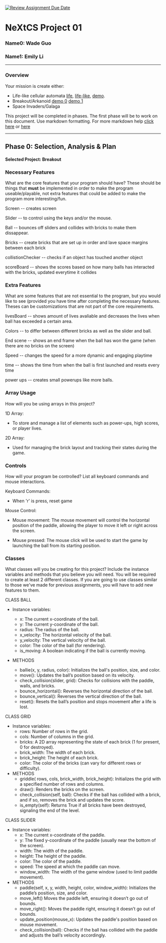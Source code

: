 [![Review Assignment Due Date](https://classroom.github.com/assets/deadline-readme-button-22041afd0340ce965d47ae6ef1cefeee28c7c493a6346c4f15d667ab976d596c.svg)](https://classroom.github.com/a/PX83n--N)
# NeXtCS Project 01
### Name0: Wade Guo
### Name1: Emily Li
---

### Overview
Your mission is create either:
- Life-like cellular automata [life](https://en.wikipedia.org/wiki/Conway%27s_Game_of_Life), [life-like](https://en.wikipedia.org/wiki/Life-like_cellular_automaton), [demo](https://www.netlogoweb.org/launch#https://www.netlogoweb.org/assets/modelslib/Sample%20Models/Computer%20Science/Cellular%20Automata/Life.nlogo).
- Breakout/Arkanoid [demo 0](https://elgoog.im/breakout/)  [demo 1](https://www.crazygames.com/game/atari-breakout)
- Space Invaders/Galaga

This project will be completed in phases. The first phase will be to work on this document. Use markdown formatting. For more markdown help [click here](https://github.com/adam-p/markdown-here/wiki/Markdown-Cheatsheet) or [here](https://docs.github.com/en/get-started/writing-on-github/getting-started-with-writing-and-formatting-on-github/basic-writing-and-formatting-syntax)


---

## Phase 0: Selection, Analysis & Plan

#### Selected Project: Breakout

### Necessary Features
What are the core features that your program should have? These should be things that __must__ be implemented in order to make the program useable/playable, not extra features that could be added to make the program more interesting/fun.

Screen -- creates screen 

Slider -- to control using the keys and/or the mouse.

Ball -- bounces off sliders and collides with bricks to make them dissappear.

Bricks -- create bricks that are set up in order and lave space margins between each brick

collistionChecker -- checks if an object has touched another object 

scoreBoard -- shows the scores based on how many balls has interacted with the bricks, updated everytime it collides


### Extra Features
What are some features that are not essential to the program, but you would like to see (provided you have time after completing the necessary features. Theses can be customizations that are not part of the core requirements.

livesBoard -- shows amount of lives avaliable and decreases the lives when ball has exceeded a certain area.

Colors -- to differ between different bricks as well as the slider and ball.

End scene -- shows an end frame when the ball has won the game (when there are no bricks on the screen)

Speed -- changes the speed for a more dynamic and engaging playtime 

time -- shows the time from when the ball is first launched and resets every time

power ups -- creates small powerups like more balls.

### Array Usage
How will you be using arrays in this project?

1D Array:
- To store and manage a list of elements such as power-ups, high scores, or player lives.

2D Array:
- Used for managing the brick layout and tracking their states during the game.


### Controls
How will your program be controlled? List all keyboard commands and mouse interactions.

Keyboard Commands:
- When 'r' is press, reset game

Mouse Control:
- Mouse movement: The mouse movement will control the horizontal position of the paddle, allowing the player to move it left or right across the screen.

- Mouse pressed: The mouse click will be used to start the game by launching the ball from its starting position.


### Classes
What classes will you be creating for this project? Include the instance variables and methods that you believe you will need. You will be required to create at least 2 different classes. If you are going to use classes similar to those we've made for previous assignments, you will have to add new features to them.

CLASS BALL
- Instance variables:
  - x: The current x-coordinate of the ball.
  - y: The current y-coordinate of the ball.
  - radius: The radius of the ball.
  - x_velocity: The horizontal velocity of the ball.
  - y_velocity: The vertical velocity of the ball.
  - color: The color of the ball (for rendering).
  - is_moving: A boolean indicating if the ball is currently moving.

- METHODS
  - ballie(x, y, radius, color): Initializes the ball's position, size, and color.
  - move(): Updates the ball’s position based on its velocity.
  - check_collision(slider, grid): Checks for collisions with the paddle, walls, and bricks.
  - bounce_horizontal(): Reverses the horizontal direction of the ball.
  - bounce_vertical(): Reverses the vertical direction of the ball.
  - reset(): Resets the ball’s position and stops movement after a life is lost.

CLASS GRID
- Instance variables:
  - rows: Number of rows in the grid.
  - cols: Number of columns in the grid.
  - bricks: A 2D array representing the state of each brick (1 for present, 0 for destroyed).
  - brick_width: The width of each brick.
  - brick_height: The height of each brick.
  - color: The color of the bricks (can vary for different rows or difficulty).
- METHODS
  - griddle( rows, cols, brick_width, brick_height): Initializes the grid with a specified number of rows and columns.
  - draw(): Renders the bricks on the screen.
  - check_collision(self, ball): Checks if the ball has collided with a brick, and if so, removes the brick and updates the score.
  - is_empty(self): Returns True if all bricks have been destroyed, signaling the end of the level.

CLASS SLIDER
- Instance variables:
  - x: The current x-coordinate of the paddle.
  - y: The fixed y-coordinate of the paddle (usually near the bottom of the screen).
  - width: The width of the paddle.
  - height: The height of the paddle.
  - color: The color of the paddle.
  - speed: The speed at which the paddle can move.
  - window_width: The width of the game window (used to limit paddle movement).
- METHODS
  - paddle(self, x, y, width, height, color, window_width): Initializes the paddle’s position, size, and color.
  - move_left() Moves the paddle left, ensuring it doesn’t go out of bounds.
  - move_right(): Moves the paddle right, ensuring it doesn’t go out of bounds.
  - update_position(mouse_x): Updates the paddle's position based on mouse movement.
  - check_collision(ball): Checks if the ball has collided with the paddle and adjusts the ball’s velocity accordingly.
